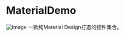 # MaterialDemo
![image](https://github.com/Glorylan/MaterialDemo/blob/master/MaterialDemo.gif)
一款纯Material Design打造的控件集合。
